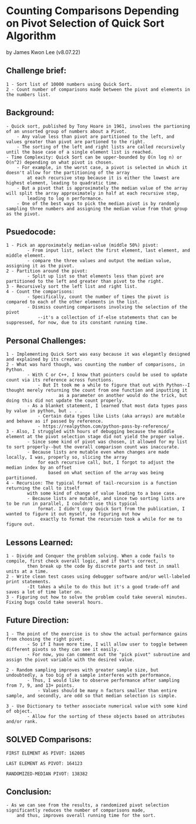 # Counting Comparisons Depending on Pivot Selection of Quick Sort Algorithm
by James Kwon Lee (v8.07.22)

## Challenge brief:
    1 - Sort list of 10000 numbers using Quick Sort.
    2 - Count number of comparisons made between the pivot and elements in the numbers list.

## Background:
    - Quick sort, published by Tony Hoare in 1961, involves the partioning of an unsorted group of numbers about a Pivot.
        - Any value less than pivot are partitioned to the left, and values greater than pivot are partioned to the right.
        - The sorting of the left and right lists are called recursively until the base case of a single element list is reached.
    - Time Complexity: Quick Sort can be upper-bounded by O(n log n) or O(n^2) depending on what pivot is chosen.
        - For example, in the worst case, a pivot is selected in which it doesn't allow for the partitioning of the array
            at each recursive step because it is either the lowest are highest element, leading to quadratic time.
        - But a pivot that is approximately the median value of the array will split the array approximately in half at each recursive step, 
            leading to log n performance.
        - One of the best ways to pick the median pivot is by randomly sampling three numbers and assigning the median value from that group as the pivot.

## Psuedocode:
    1 - Pick an approximately median-value (middle 50%) pivot:
            - From input list, select the first element, last element, and middle element.
            - compare the three values and output the median value, assigning it as the pivot.
    2 - Partition around the pivot:
            - Split up list so that elements less than pivot are partitioned to the left and greater than pivot to the right.
    3 - Recursively sort the left list and right list.
    4 - Count the comparisons:
            - Specifically, count the number of times the pivot is compared to each of the other elements in the list.
            - Dismiss counting comparisons involving the selection of the pivot
                --it's a collection of if-else statements that can be suppressed, for now, due to its constant running time.

## Personal Challenges:
    1 - Implementing Quick Sort was easy because it was elegantly designed and explained by its creator.
    2 - What was hard though, was counting the number of comparisons, in Python.
            - With C or C++, I know that pointers could be used to update count via its reference across functions.
                - But It took me a while to figure that out with Python--I thought merely returning the count from one function and inputting it
                        as a parameter on another would do the trick, but doing this did not update the count properly.
            - As a blanket statement, I learned that most data types pass by value in python, but . . .
                - Certain data types like Lists (aka arrays) are mutable and behave as if passed by reference.
                - https://realpython.com/python-pass-by-reference/
    3 - Also, I struggled with hours of debugging because the middle element at the pivot selection stage did not yield the proper value.
            - Since some kind of pivot was chosen, it allowed for my list to sort properly--but the overall comparison count was inaccurate.
            - Because lists are mutable even when changes are made locally, I was, properly so, slicing the array
                for each recursive call, but, I forgot to adjust the median index by an offset 
                    based on what section of the array was being partitioned.
    4 - Recursion: The typical format of tail-recursion is a function returning the call to itself 
            with some kind of change of value leading to a base case.
            - Because lists are mutable, and since two sorting lists are to be run in parallel, I couldn't use this typical
                format. I didn't copy Quick Sort from the publication, I wanted to figure it out myself, so figuring out how
                 exactly to format the recursion took a while for me to figure out.

## Lessons Learned:
    1 - Divide and Conquer the problem solving. When a code fails to compile, first check overall logic, and if that's correct,
            then break up the code by discrete parts and test in small units at a time.
    2 - Write clean test cases using debugger software and/or well-labeled print statements.
            -It takes a while to do this but it's a good trade-off and saves a lot of time later on.
    3 - Figuring out how to solve the problem could take several minutes. Fixing bugs could take several hours.

## Future Direction:
    1 - The point of the exercise is to show the actual performance gains from choosing the right pivot.
            - So if I have more time, I will allow user to toggle between different pivots so they can see it easily.
            - For now, you can comment out the "pick pivot" subroutine and assign the pivot variable with the desired value.

    2 - Random sampling improves with greater sample size, but undoubtedly, a too big of a sample interferes with performance.
            - Thus, I would like to observe performance after sampling from 7, 9, and 13+ points.
                - Values should be many n factors smaller than entire sample, and secondly, are odd so that median selection is simple.

    3 - Use Dictionary to tether associate numerical value with some kind of object. 
            - Allow for the sorting of these objects based on attributes and/or rank.



## SOLVED Comparisons:
    FIRST ELEMENT AS PIVOT: 162085

    LAST ELEMENT AS PIVOT: 164123

    RANDOMIZED-MEDIAN PIVOT: 138382

## Conclusion:
    - As we can see from the results, a randomized pivot selection significantly reduces the number of comparisons made,
        and thus, improves overall running time for the sort.
